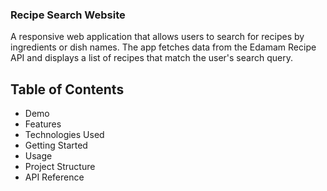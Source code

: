 ### Recipe Search Website

A responsive web application that allows users to search for recipes by ingredients or dish names. The app fetches data from the Edamam Recipe API and displays a list of recipes that match the user's search query.

## Table of Contents

* Demo
* Features
* Technologies Used
* Getting Started
* Usage
* Project Structure
* API Reference


